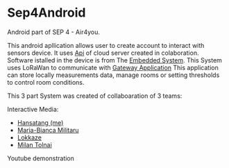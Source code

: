 # Sep4Android
Android part of SEP 4 - Air4you.

This android apllication allows user to create account to interact with sensors device. It uses [Api](https://github.com/asold2/air4you) of cloud server created in colaboration. 
Software istalled in the device is from The [Embedded System](https://github.com/simonsanmueldk/IOT).  This System uses LoRaWan to communicate with [Gateway Application](https://github.com/dorinpascal/SEP4_GatewayApp)
This application can store locally measurements data, manage rooms or setting thresholds to control room conditions.


This 3 part System was created of collaboaration of 3 teams:

Interactive Media:
- [Hansatang (me)](https://github.com/Hansatang)
- [Maria-Bianca Militaru](https://github.com/biancamilitaru)
- [Lokkaze](https://github.com/Lokkaze)
- [Milan Tolnai](https://github.com/tolnaimicu)




Youtube demonstration 



